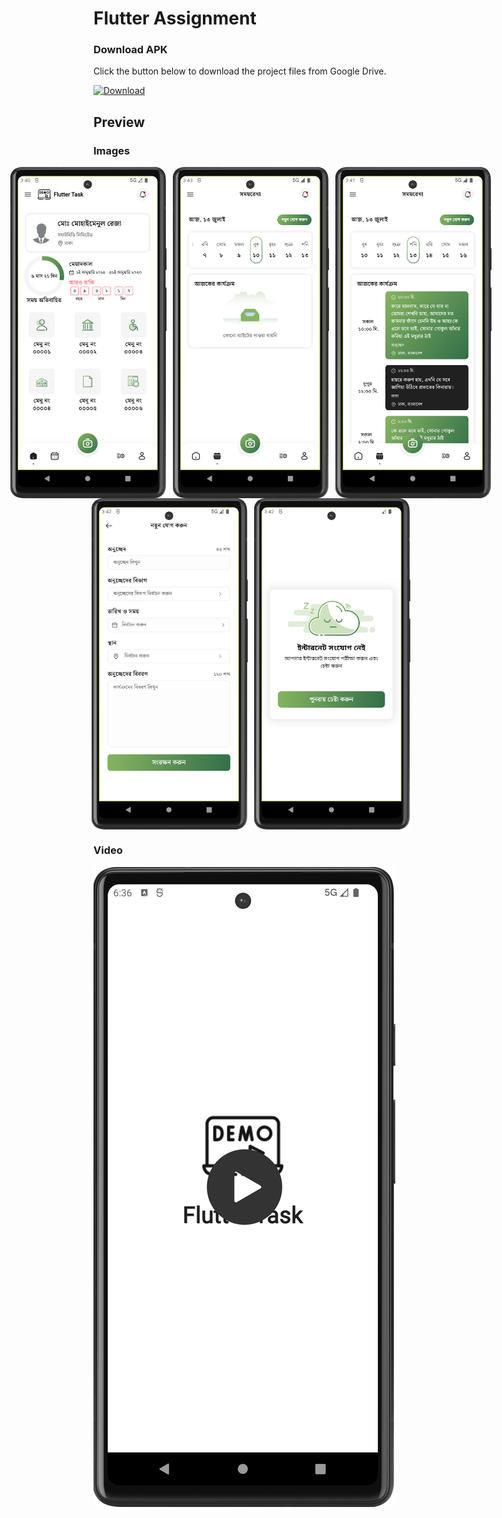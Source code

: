 # Flutter Assignment

### Download APK

Click the button below to download the project files from Google Drive.

[![Download](https://img.shields.io/badge/Download%20APK%20-Google%20Drive-blue/)](https://drive.google.com/drive/folders/11O98oSS_dmRv4Yg95YNqJ8Sbxpn7VNiA?usp=drive_link)

## Preview

### Images

<div style="display: flex; justify-content: center;">
  <img src="assets/screenshot/screenshot_1.png" alt="Image 1" style="margin-right: 10px;" width="250" />
  <img src="assets/screenshot/screenshot_5.png" alt="Image 2" style="margin-right: 10px;" width="250" />
  <img src="assets/screenshot/screenshot_2.png" alt="Image 3" width="250" />
</div>

<div style="display: flex; justify-content: center;">
  <img src="assets/screenshot/screenshot_3.png" alt="Image 4" style="margin-right: 10px;" width="250" />
  <img src="assets/screenshot/screenshot_4.png" alt="Image 5" width="250" />
</div>

### Video

[![Watch the video](assets/screenshot/thumbnail.png)](assets/screenshot/video.mp4)

